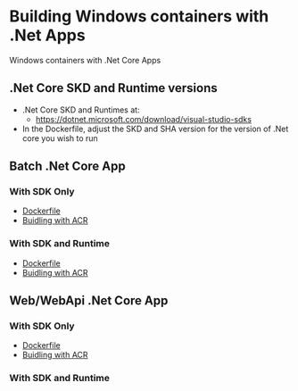 # Building Windows containers with .Net Apps

Windows containers with .Net Core Apps

## .Net Core SKD and Runtime versions

- .Net Core SKD and Runtimes at:
  - https://dotnet.microsoft.com/download/visual-studio-sdks
- In the Dockerfile, adjust the SKD and SHA version for the version of .Net core you wish to run

## Batch .Net Core App

### With SDK Only

- [Dockerfile](batchapp/Dockerfile)
- [Buidling with ACR](batchapp/buildbatchapp.sh)

### With SDK and Runtime

- [Dockerfile](batchapp/DockerfileFinal)
- [Buidling with ACR](batchapp/buildbatchappfinal.sh)


## Web/WebApi .Net Core App

### With SDK Only

- [Dockerfile](webapp/Dockerfile)
- [Buidling with ACR](webapp/buildbatchapp.sh)

### With SDK and Runtime
